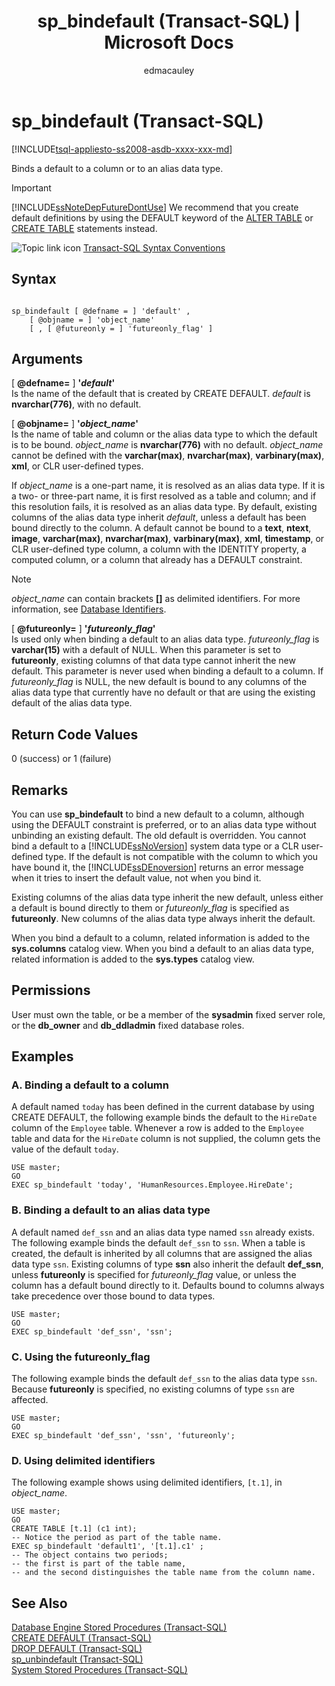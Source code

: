 ﻿---
title: "sp_bindefault (Transact-SQL) | Microsoft Docs"
ms.custom: ""
ms.date: "11/25/2015"
ms.prod: sql
ms.prod_service: "database-engine, sql-database"
ms.component: "system-stored-procedures"
ms.reviewer: ""
ms.suite: "sql"
ms.technology: system-objects
ms.tgt_pltfrm: ""
ms.topic: "language-reference"
f1_keywords: 
  - "sp_bindefault"
  - "sp_bindefault_TSQL"
dev_langs: 
  - "TSQL"
helpviewer_keywords: 
  - "sp_bindefault"
ms.assetid: 3da70c10-68d0-4c16-94a5-9e84c4a520f6
caps.latest.revision: 42
author: edmacauley
ms.author: edmaca
manager: craigg
monikerRange: "= azuresqldb-current || >= sql-server-2016 || = sqlallproducts-allversions"
---
# sp_bindefault (Transact-SQL)
[!INCLUDE[tsql-appliesto-ss2008-asdb-xxxx-xxx-md](../../includes/tsql-appliesto-ss2008-asdb-xxxx-xxx-md.md)]

  Binds a default to a column or to an alias data type.  
  
> [!IMPORTANT]  
>  [!INCLUDE[ssNoteDepFutureDontUse](../../includes/ssnotedepfuturedontuse-md.md)] We recommend that you create default definitions by using the DEFAULT keyword of the [ALTER TABLE](../../t-sql/statements/alter-table-transact-sql.md) or [CREATE TABLE](../../t-sql/statements/create-table-transact-sql.md) statements instead.  
  
 ![Topic link icon](../../database-engine/configure-windows/media/topic-link.gif "Topic link icon") [Transact-SQL Syntax Conventions](../../t-sql/language-elements/transact-sql-syntax-conventions-transact-sql.md)  
  
## Syntax  
  
```  
  
sp_bindefault [ @defname = ] 'default' ,   
    [ @objname = ] 'object_name'   
    [ , [ @futureonly = ] 'futureonly_flag' ]   
```  
  
## Arguments  
 [ **@defname=** ] **'***default***'**  
 Is the name of the default that is created by CREATE DEFAULT. *default* is **nvarchar(776)**, with no default.  
  
 [ **@objname=** ] **'***object_name***'**  
 Is the name of table and column or the alias data type to which the default is to be bound. *object_name* is **nvarchar(776)** with no default. *object_name* cannot be defined with the **varchar(max)**, **nvarchar(max)**, **varbinary(max)**, **xml**, or CLR user-defined types.  
  
 If *object_name* is a one-part name, it is resolved as an alias data type. If it is a two- or three-part name, it is first resolved as a table and column; and if this resolution fails, it is resolved as an alias data type. By default, existing columns of the alias data type inherit *default*, unless a default has been bound directly to the column. A default cannot be bound to a **text**, **ntext**, **image**, **varchar(max)**, **nvarchar(max)**, **varbinary(max)**, **xml**, **timestamp**, or CLR user-defined type column, a column with the IDENTITY property, a computed column, or a column that already has a DEFAULT constraint.  
  
> [!NOTE]  
>  *object_name* can contain brackets **[]** as delimited identifiers. For more information, see [Database Identifiers](../../relational-databases/databases/database-identifiers.md).  
  
 [ **@futureonly=** ] **'***futureonly_flag***'**  
 Is used only when binding a default to an alias data type. *futureonly_flag* is **varchar(15)** with a default of NULL. When this parameter is set to **futureonly**, existing columns of that data type cannot inherit the new default. This parameter is never used when binding a default to a column. If *futureonly_flag* is NULL, the new default is bound to any columns of the alias data type that currently have no default or that are using the existing default of the alias data type.  
  
## Return Code Values  
 0 (success) or 1 (failure)  
  
## Remarks  
 You can use **sp_bindefault** to bind a new default to a column, although using the DEFAULT constraint is preferred, or to an alias data type without unbinding an existing default. The old default is overridden. You cannot bind a default to a [!INCLUDE[ssNoVersion](../../includes/ssnoversion-md.md)] system data type or a CLR user-defined type. If the default is not compatible with the column to which you have bound it, the [!INCLUDE[ssDEnoversion](../../includes/ssdenoversion-md.md)] returns an error message when it tries to insert the default value, not when you bind it.  
  
 Existing columns of the alias data type inherit the new default, unless either a default is bound directly to them or *futureonly_flag* is specified as **futureonly**. New columns of the alias data type always inherit the default.  
  
 When you bind a default to a column, related information is added to the **sys.columns** catalog view. When you bind a default to an alias data type, related information is added to the **sys.types** catalog view.  
  
## Permissions  
 User must own the table, or be a member of the **sysadmin** fixed server role, or the **db_owner** and **db_ddladmin** fixed database roles.  
  
## Examples  
  
### A. Binding a default to a column  
 A default named `today` has been defined in the current database by using CREATE DEFAULT, the following example binds the default to the `HireDate` column of the `Employee` table. Whenever a row is added to the `Employee` table and data for the `HireDate` column is not supplied, the column gets the value of the default `today`.  
  
```  
USE master;  
GO  
EXEC sp_bindefault 'today', 'HumanResources.Employee.HireDate';  
```  
  
### B. Binding a default to an alias data type  
 A default named `def_ssn` and an alias data type named `ssn` already exists. The following example binds the default `def_ssn` to `ssn`. When a table is created, the default is inherited by all columns that are assigned the alias data type `ssn`. Existing columns of type **ssn** also inherit the default **def_ssn**, unless **futureonly** is specified for *futureonly_flag* value, or unless the column has a default bound directly to it. Defaults bound to columns always take precedence over those bound to data types.  
  
```  
USE master;  
GO  
EXEC sp_bindefault 'def_ssn', 'ssn';  
```  
  
### C. Using the futureonly_flag  
 The following example binds the default `def_ssn` to the alias data type `ssn`. Because **futureonly** is specified, no existing columns of type `ssn` are affected.  
  
```  
USE master;  
GO  
EXEC sp_bindefault 'def_ssn', 'ssn', 'futureonly';  
```  
  
### D. Using delimited identifiers  
 The following example shows using delimited identifiers, `[t.1]`, in *object_name*.  
  
```  
USE master;  
GO  
CREATE TABLE [t.1] (c1 int);   
-- Notice the period as part of the table name.  
EXEC sp_bindefault 'default1', '[t.1].c1' ;  
-- The object contains two periods;   
-- the first is part of the table name,   
-- and the second distinguishes the table name from the column name.  
```  
  
## See Also  
 [Database Engine Stored Procedures &#40;Transact-SQL&#41;](../../relational-databases/system-stored-procedures/database-engine-stored-procedures-transact-sql.md)   
 [CREATE DEFAULT &#40;Transact-SQL&#41;](../../t-sql/statements/create-default-transact-sql.md)   
 [DROP DEFAULT &#40;Transact-SQL&#41;](../../t-sql/statements/drop-default-transact-sql.md)   
 [sp_unbindefault &#40;Transact-SQL&#41;](../../relational-databases/system-stored-procedures/sp-unbindefault-transact-sql.md)   
 [System Stored Procedures &#40;Transact-SQL&#41;](../../relational-databases/system-stored-procedures/system-stored-procedures-transact-sql.md)  
  
  
